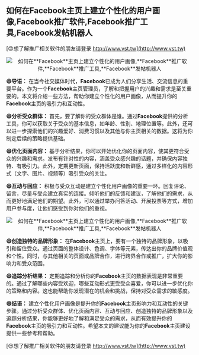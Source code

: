 ## **如何在**Facebook**主页上建立个性化的用户画像,**Facebook**推广软件,**Facebook**推广工具,**Facebook**发帖机器人**

[😍想了解推广相关软件的朋友请登录 http://www.vst.tw](http://www.vst.tw)

 <center><img src="https://vst.tw/MP4/tuiguang/png/5.png" alt="如何在**Facebook**主页上建立个性化的用户画像,**Facebook**推广软件,**Facebook**推广工具,**Facebook**发帖机器人"></center>

**😄导语：**
在当今社交媒体时代，**Facebook**已成为人们分享生活、交流信息的重要平台。作为一个**Facebook**主页管理员，了解和把握用户的兴趣和需求是至关重要的。本文将介绍一些方法，帮助你建立个性化的用户画像，从而提升你的**Facebook**主页的吸引力和互动性。

**😄分析受众群体：**
首先，要了解你的受众群体是谁。通过**Facebook**提供的分析工具，你可以获取关于受众的基本信息，如年龄、性别、地理位置等。此外，还可以进一步探索他们的兴趣爱好、消费习惯以及其他与你主页相关的数据。这将为你制定后续的策略提供基础。

**😄优化页面内容：**
基于分析结果，你可以开始优化你的页面内容，使其更符合受众的兴趣和需求。发布有针对性的内容，涵盖受众感兴趣的话题，并确保内容独特、有吸引力。此外，定期更新页面，保持活跃度和新鲜感，通过多样化的内容形式（文字、图片、视频等）吸引受众的关注。

**😄互动与回应：**
积极与受众互动是建立个性化用户画像的重要一环。回复评论、留言，尽量与受众建立真实的连接。倾听他们的反馈和建议，了解他们的需求，从而更好地满足他们的期望。此外，可以通过举办问答活动、开展投票等方式，增加用户参与度，让他们感受到你对他们的重视。

 <center><img src="https://vst.tw/MP4/tuiguang/png/1.png" alt="如何在**Facebook**主页上建立个性化的用户画像,**Facebook**推广软件,**Facebook**推广工具,**Facebook**发帖机器人"></center>

**😄创造独特的品牌形象：**
在**Facebook**主页上，要有一个独特的品牌形象，以吸引和留住受众。通过页面的整体设计、色调、字体等元素，传达出你的品牌价值观和个性。同时，与其他相关的页面或品牌合作，进行跨界合作或推广，扩大你的影响力和受众范围。

**😄追踪分析结果：**
定期追踪和分析你的**Facebook**主页的数据表现是非常重要的。通过了解哪些内容受欢迎，哪些互动形式更受受众喜爱，你可以进一步优化你的策略和内容。这也能帮助你发现潜在的机会和挑战，保持对受众需求的敏感度。

**😄结语：**
建立个性化用户画像是提升你的**Facebook**主页影响力和互动性的关键步骤。通过分析受众群体、优化页面内容、互动与回应、创造独特的品牌形象以及追踪分析结果，你能够更好地了解和满足受众的需求，从而有效提升你的**Facebook**主页的吸引力和互动性。希望本文的建议能为你的**Facebook**主页建设提供一些参考和帮助。

[😍想了解推广相关软件的朋友请登录 http://www.vst.tw](http://www.vst.tw)



